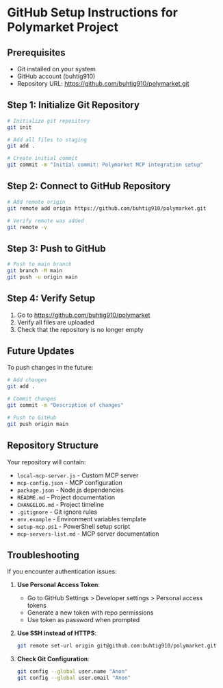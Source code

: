 # GitHub Setup Instructions for Polymarket Project

## Prerequisites
- Git installed on your system
- GitHub account (buhtig910)
- Repository URL: https://github.com/buhtig910/polymarket.git

## Step 1: Initialize Git Repository

```bash
# Initialize git repository
git init

# Add all files to staging
git add .

# Create initial commit
git commit -m "Initial commit: Polymarket MCP integration setup"
```

## Step 2: Connect to GitHub Repository

```bash
# Add remote origin
git remote add origin https://github.com/buhtig910/polymarket.git

# Verify remote was added
git remote -v
```

## Step 3: Push to GitHub

```bash
# Push to main branch
git branch -M main
git push -u origin main
```

## Step 4: Verify Setup

1. Go to https://github.com/buhtig910/polymarket
2. Verify all files are uploaded
3. Check that the repository is no longer empty

## Future Updates

To push changes in the future:

```bash
# Add changes
git add .

# Commit changes
git commit -m "Description of changes"

# Push to GitHub
git push origin main
```

## Repository Structure

Your repository will contain:
- `local-mcp-server.js` - Custom MCP server
- `mcp-config.json` - MCP configuration
- `package.json` - Node.js dependencies
- `README.md` - Project documentation
- `CHANGELOG.md` - Project timeline
- `.gitignore` - Git ignore rules
- `env.example` - Environment variables template
- `setup-mcp.ps1` - PowerShell setup script
- `mcp-servers-list.md` - MCP server documentation

## Troubleshooting

If you encounter authentication issues:

1. **Use Personal Access Token**:
   - Go to GitHub Settings > Developer settings > Personal access tokens
   - Generate a new token with repo permissions
   - Use token as password when prompted

2. **Use SSH instead of HTTPS**:
   ```bash
   git remote set-url origin git@github.com:buhtig910/polymarket.git
   ```

3. **Check Git Configuration**:
   ```bash
   git config --global user.name "Anon"
   git config --global user.email "Anon"
   ```
